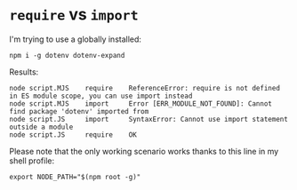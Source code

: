 # `require` vs `import`

I'm trying to use a globally installed:

    npm i -g dotenv dotenv-expand

Results:

    node script.MJS    require    ReferenceError: require is not defined in ES module scope, you can use import instead
    node script.MJS    import     Error [ERR_MODULE_NOT_FOUND]: Cannot find package 'dotenv' imported from
    node script.JS     import     SyntaxError: Cannot use import statement outside a module
    node script.JS     require    OK

Please note that the only working scenario works thanks to this line in my shell profile:

    export NODE_PATH="$(npm root -g)"

